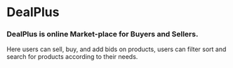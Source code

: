 # DealPlus


### DealPlus is online Market-place for Buyers and Sellers. 
<p> Here users can sell, buy, and add bids on products, users can filter sort and search for products according to their needs.</p>
